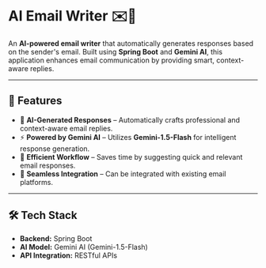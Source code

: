 # AI Email Writer ✉️🤖  

An **AI-powered email writer** that automatically generates responses based on the sender's email. Built using **Spring Boot** and **Gemini AI**, this application enhances email communication by providing smart, context-aware replies.  

---

## 🚀 Features  

- 📧 **AI-Generated Responses** – Automatically crafts professional and context-aware email replies.  
- ⚡ **Powered by Gemini AI** – Utilizes **Gemini-1.5-Flash** for intelligent response generation.  
- 🔄 **Efficient Workflow** – Saves time by suggesting quick and relevant email responses.  
- 🔗 **Seamless Integration** – Can be integrated with existing email platforms.  

---

## 🛠️ Tech Stack  

- **Backend:** Spring Boot  
- **AI Model:** Gemini AI (Gemini-1.5-Flash)   
- **API Integration:** RESTful APIs  





